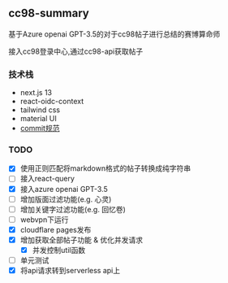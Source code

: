 ## cc98-summary

基于Azure openai GPT-3.5的对于cc98帖子进行总结的赛博算命师

接入cc98登录中心,通过cc98-api获取帖子

### 技术栈

- next.js 13
- react-oidc-context
- tailwind css
- material UI
- [commit规范](https://www.conventionalcommits.org/en/v1.0.0/)

### TODO

- [x] 使用正则匹配将markdown格式的帖子转换成纯字符串
- [ ] 接入react-query
- [x] 接入azure openai GPT-3.5
- [ ] 增加版面过滤功能(e.g. 心灵)
- [ ] 增加关键字过滤功能(e.g. 回忆卷)
- [ ] webvpn下运行
- [x] cloudflare pages发布
- [x] 增加获取全部帖子功能 & 优化并发请求
  - [x] 并发控制util函数
- [ ] 单元测试
- [x] 将api请求转到serverless api上